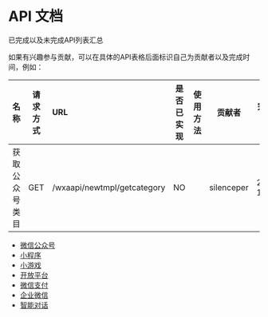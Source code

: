 # API 文档
已完成以及未完成API列表汇总

如果有兴趣参与贡献，可以在具体的API表格后面标识自己为贡献者以及完成时间，例如：


|          名称           | 请求方式 | URL                        | 是否已实现 | 使用方法 |贡献者|完成时间|
| :---------------------: | -------- | :------------------------- | ---------- | -------- |-------- |-------- |
| 获取公众号类目       | GET      | /wxaapi/newtmpl/getcategory            | NO         |   |silenceper| 2021-12-20|


- [微信公众号](./officialaccount.md)
- [小程序](./miniprogram.md)
- [小游戏](./minigame.md)
- [开放平台](./oplatform.md)
- [微信支付](./wxpay.md)
- [企业微信](./work.md)
- [智能对话](./aispeech.md)
